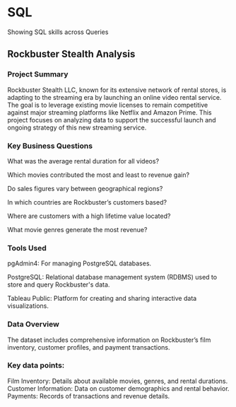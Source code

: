 # SQL
Showing SQL skills across Queries
## Rockbuster Stealth Analysis
### Project Summary
Rockbuster Stealth LLC, known for its extensive network of rental stores, is adapting to the streaming era by launching an online video rental service. The goal is to leverage existing movie licenses to remain competitive against major streaming platforms like Netflix and Amazon Prime. This project focuses on analyzing data to support the successful launch and ongoing strategy of this new streaming service.

### Key Business Questions
What was the average rental duration for all videos?

Which movies contributed the most and least to revenue gain?

Do sales figures vary between geographical regions?

In which countries are Rockbuster’s customers based?

Where are customers with a high lifetime value located?

What movie genres generate the most revenue?

### Tools  Used
pgAdmin4: For managing PostgreSQL databases.

PostgreSQL: Relational database management system (RDBMS) used to store and query Rockbuster's data.

Tableau Public: Platform for creating and sharing interactive data visualizations.

### Data Overview
The dataset includes comprehensive information on Rockbuster’s film inventory, customer profiles, and payment transactions.
### Key data points:
Film Inventory: Details about available movies, genres, and rental durations.
Customer Information: Data on customer demographics and rental behavior.
Payments: Records of transactions and revenue details.
